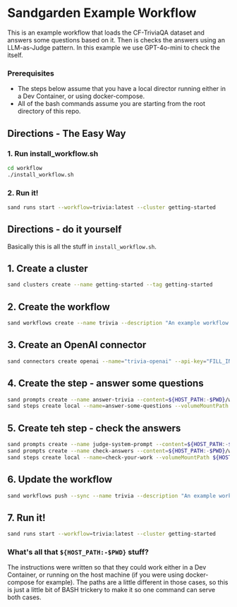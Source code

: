 # Sandgarden Example Workflow

This is an example workflow that loads the CF-TriviaQA dataset and answers some questions based on it. Then is checks the answers using an LLM-as-Judge pattern. In this example we use GPT-4o-mini to check the itself.

### Prerequisites

* The steps below assume that you have a local director running either in a Dev Container, or using docker-compose.
* All of the bash commands assume you are starting from the root directory of this repo.

## Directions - The Easy Way

### 1. Run install_workflow.sh
```bash
cd workflow
./install_workflow.sh
```

### 2. Run it!
```bash
sand runs start --workflow=trivia:latest --cluster getting-started
```

## Directions - do it yourself

Basically this is all the stuff in `install_workflow.sh`.

## 1. Create a cluster
```bash
sand clusters create --name getting-started --tag getting-started
```

## 2. Create the workflow

```bash
sand workflows create --name trivia --description "An example workflow using GPT-4o-mini to answer questions from the CF-TriviaQA Dataset" --stages='[{"step":"answer-some-questions:latest"}]' --cluster getting-started
```

## 3. Create an OpenAI connector

```bash
sand connectors create openai --name="trivia-openai" --api-key="FILL_IN"
```

## 4. Create the step - answer some questions

```bash
sand prompts create --name answer-trivia --content=${HOST_PATH:-$PWD}/workflow/steps/001_answer_some_questions/prompts/answer-trivia.txt
sand steps create local --name=answer-some-questions --volumeMountPath ${HOST_PATH:-$PWD}/workflow/steps/001_answer_some_questions --connector trivia-openai --tag=latest --prompt answer-trivia:1 --cluster getting-started
```

## 5. Create teh step - check the answers

```bash
sand prompts create --name judge-system-prompt --content=${HOST_PATH:-$PWD}/workflow/steps/002_check_your_work/prompts/judge-system-prompt.txt
sand prompts create --name check-answers --content=${HOST_PATH:-$PWD}/workflow/steps/002_check_your_work/prompts/check-answers.txt
sand steps create local --name=check-your-work --volumeMountPath ${HOST_PATH:-$PWD}/workflow/steps/002_check_your_work --connector trivia-openai --prompt check-answers --prompt judge-system-prompt --tag latest  --cluster getting-started
```

## 6. Update the workflow

```bash
sand workflows push --sync --name trivia --description "An example workflow using GPT-4o-mini to answer questions from the CF-TriviaQA Dataset" --stages='[{"step":"answer-some-questions:latest"},{"step":"check-your-work:latest"}]'  --tag latest --cluster getting-started
```

## 7. Run it!

```bash
sand runs start --workflow=trivia:latest --cluster getting-started
```

### What's all that `${HOST_PATH:-$PWD}` stuff?

The instructions were written so that they could work either in a Dev Container, or running on the host machine (if you were using docker-compose for example). The paths are a little different in those cases, so this is just a little bit of BASH trickery to make it so one command can serve both cases.